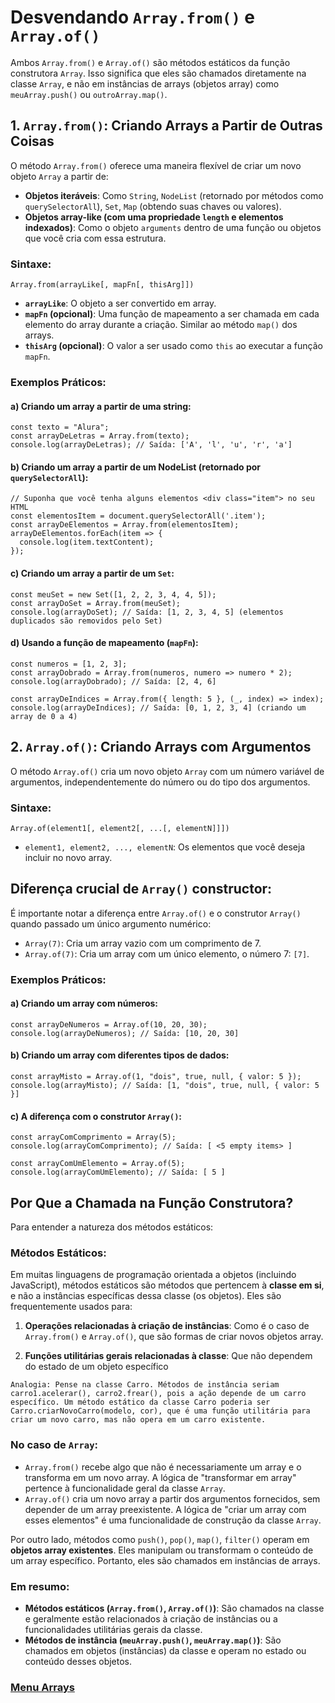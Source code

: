 # Desvendando `Array.from()` e `Array.of()`

Ambos `Array.from()` e `Array.of()` são métodos estáticos da função construtora `Array`. Isso significa que eles são chamados diretamente na classe `Array`, e não em instâncias de arrays (objetos array) como `meuArray.push()` ou `outroArray.map()`.

## 1. `Array.from()`: Criando Arrays a Partir de Outras Coisas

O método `Array.from()` oferece uma maneira flexível de criar um novo objeto `Array` a partir de:

- **Objetos iteráveis**: Como `String`, `NodeList` (retornado por métodos como `querySelectorAll`), `Set`, `Map` (obtendo suas chaves ou valores).
- **Objetos array-like (com uma propriedade `length` e elementos indexados)**: Como o objeto `arguments` dentro de uma função ou objetos que você cria com essa estrutura.

### Sintaxe:

```
Array.from(arrayLike[, mapFn[, thisArg]])
```

- **`arrayLike`**: O objeto a ser convertido em array.
- **`mapFn` (opcional)**: Uma função de mapeamento a ser chamada em cada elemento do array durante a criação. Similar ao método `map()` dos arrays.
- **`thisArg` (opcional)**: O valor a ser usado como `this` ao executar a função `mapFn`.

### Exemplos Práticos:

#### a) Criando um array a partir de uma string:

```
const texto = "Alura";
const arrayDeLetras = Array.from(texto);
console.log(arrayDeLetras); // Saída: ['A', 'l', 'u', 'r', 'a']
```

#### b) Criando um array a partir de um NodeList (retornado por `querySelectorAll`):

```
// Suponha que você tenha alguns elementos <div class="item"> no seu HTML
const elementosItem = document.querySelectorAll('.item');
const arrayDeElementos = Array.from(elementosItem);
arrayDeElementos.forEach(item => {
  console.log(item.textContent);
});
```

#### c) Criando um array a partir de um `Set`:

```
const meuSet = new Set([1, 2, 2, 3, 4, 4, 5]);
const arrayDoSet = Array.from(meuSet);
console.log(arrayDoSet); // Saída: [1, 2, 3, 4, 5] (elementos duplicados são removidos pelo Set)
```

#### d) Usando a função de mapeamento (`mapFn`):

```
const numeros = [1, 2, 3];
const arrayDobrado = Array.from(numeros, numero => numero * 2);
console.log(arrayDobrado); // Saída: [2, 4, 6]

const arrayDeIndices = Array.from({ length: 5 }, (_, index) => index);
console.log(arrayDeIndices); // Saída: [0, 1, 2, 3, 4] (criando um array de 0 a 4)
```

## 2. `Array.of()`: Criando Arrays com Argumentos

O método `Array.of()` cria um novo objeto `Array` com um número variável de argumentos, independentemente do número ou do tipo dos argumentos.

### Sintaxe:

```
Array.of(element1[, element2[, ...[, elementN]]])
```

- `element1, element2, ..., elementN`: Os elementos que você deseja incluir no novo array.

## Diferença crucial de `Array()` constructor:

É importante notar a diferença entre `Array.of()` e o construtor `Array()` quando passado um único argumento numérico:

- `Array(7)`: Cria um array vazio com um comprimento de 7.
- `Array.of(7)`: Cria um array com um único elemento, o número 7: `[7]`.

### Exemplos Práticos:

#### a) Criando um array com números:

```
const arrayDeNumeros = Array.of(10, 20, 30);
console.log(arrayDeNumeros); // Saída: [10, 20, 30]
```

#### b) Criando um array com diferentes tipos de dados:

```
const arrayMisto = Array.of(1, "dois", true, null, { valor: 5 });
console.log(arrayMisto); // Saída: [1, "dois", true, null, { valor: 5 }]
```

#### c) A diferença com o construtor `Array()`:

```
const arrayComComprimento = Array(5);
console.log(arrayComComprimento); // Saída: [ <5 empty items> ]

const arrayComUmElemento = Array.of(5);
console.log(arrayComUmElemento); // Saída: [ 5 ]
```

## Por Que a Chamada na Função Construtora?

Para entender a natureza dos métodos estáticos:

### Métodos Estáticos:

Em muitas linguagens de programação orientada a objetos (incluindo JavaScript), métodos estáticos são métodos que pertencem à **classe em si**, e não a instâncias específicas dessa classe (os objetos). Eles são frequentemente usados para:

1. **Operações relacionadas à criação de instâncias**: Como é o caso de `Array.from()` e `Array.of()`, que são formas de criar novos objetos array.

2. **Funções utilitárias gerais relacionadas à classe**: Que não dependem do estado de um objeto específico

```
Analogia: Pense na classe Carro. Métodos de instância seriam carro1.acelerar(), carro2.frear(), pois a ação depende de um carro específico. Um método estático da classe Carro poderia ser Carro.criarNovoCarro(modelo, cor), que é uma função utilitária para criar um novo carro, mas não opera em um carro existente.
```

### No caso de `Array`:

- `Array.from()` recebe algo que não é necessariamente um array e o transforma em um novo array. A lógica de "transformar em array" pertence à funcionalidade geral da classe `Array`.
- `Array.of()` cria um novo array a partir dos argumentos fornecidos, sem depender de um array preexistente. A lógica de "criar um array com esses elementos" é uma funcionalidade de construção da classe `Array`.

Por outro lado, métodos como `push()`, `pop()`, `map()`, `filter()` operam em **objetos array existentes**. Eles manipulam ou transformam o conteúdo de um array específico. Portanto, eles são chamados em instâncias de arrays.

### Em resumo:

- **Métodos estáticos (`Array.from()`, `Array.of()`)**: São chamados na classe e geralmente estão relacionados à criação de instâncias ou a funcionalidades utilitárias gerais da classe.
- **Métodos de instância (`meuArray.push()`, `meuArray.map()`)**: São chamados em objetos (instâncias) da classe e operam no estado ou conteúdo desses objetos.

### [Menu Arrays](../menu.md)
